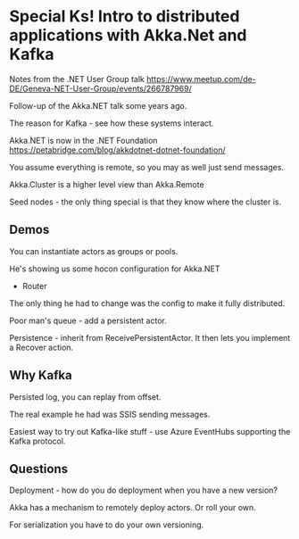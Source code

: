 # Special Ks! Intro to distributed applications with Akka.Net and Kafka
Notes from the .NET User Group talk https://www.meetup.com/de-DE/Geneva-NET-User-Group/events/266787969/

Follow-up of the Akka.NET talk some years ago.

The reason for Kafka - see how these systems interact.

Akka.NET is now in the .NET Foundation https://petabridge.com/blog/akkdotnet-dotnet-foundation/

You assume everything is remote, so you may as well just send messages.

Akka.Cluster is a higher level view than Akka.Remote

Seed nodes - the only thing special is that they know where the cluster is.

## Demos
You can instantiate actors as groups or pools.

He's showing us some hocon configuration for Akka.NET

 - Router


The only thing he had to change was the config to make it fully distributed.

Poor man's queue - add a persistent actor.

Persistence - inherit from ReceivePersistentActor. It then lets you implement a Recover action.

## Why Kafka
Persisted log, you can replay from offset.

The real example he had was SSIS sending messages.

Easiest way to try out Kafka-like stuff - use Azure EventHubs supporting the
Kafka protocol.

## Questions
Deployment - how do you do deployment when you have a new version?

Akka has a mechanism to remotely deploy actors. Or roll your own.

For serialization you have to do your own versioning.




